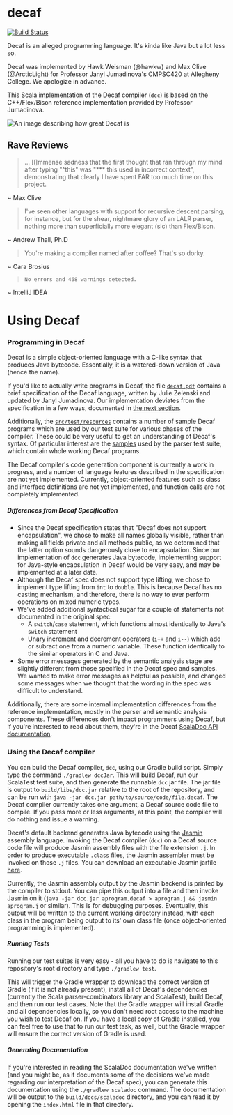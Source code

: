 decaf
=====

[![Build Status](https://travis-ci.org/hawkw/decaf.svg)](https://travis-ci.org/hawkw/decaf)

Decaf is an alleged programming language. It's kinda like Java but a lot less so.

Decaf was implemented by Hawk Weisman (@hawkw) and Max Clive (@ArcticLight) for Professor Janyl Jumadinova's CMPSC420 at Allegheny College. We apologize in advance.

This Scala implementation of the Decaf compiler (`dcc`) is based on the C++/Flex/Bison reference implementation provided by Professor Jumadinova.

![An image describing how great Decaf is](http://4.bp.blogspot.com/_QonjXrwiEbY/SfYav8aEppI/AAAAAAAAJz8/qphPXYzKWEc/s400/decaf-coffee.jpg)

Rave Reviews
-----------

> ... [I]mmense sadness that the first thought that ran through my mind after typing "^this" was "*** this used in incorrect context", demonstrating that clearly I have spent FAR too much time on this project.

~ Max Clive


> I've seen other languages with support for recursive descent parsing, for instance, but for the shear, nightmare glory of an LALR parser, nothing more than superficially more elegant (sic) than Flex/Bison.

~ Andrew Thall, Ph.D


> You're making a compiler named after coffee? That's so dorky.

~ Cara Brosius

> `No errors and 468 warnings detected.`

~ IntelliJ IDEA

Using Decaf
===========

### Programming in Decaf

Decaf is a simple object-oriented language with a C-like syntax that produces Java bytecode. Essentially, it is a watered-down version of Java (hence the name). 

If you'd like to actually write programs in Decaf, the file [`decaf.pdf`](decaf.pdf) contains a brief specification of the Decaf language, written by Julie Zelenski and updated by Janyl Jumadinova. Our implementation deviates from the specification in a few ways, documented in [the next section](https://github.com/hawkw/decaf#differences-from-decaf-specification). 

Additionally, the [`src/test/resources`](src/test/resources) contains a number of sample Decaf programs which are used by our test suite for various phases of the compiler. These could be very useful to get an understanding of Decaf's syntax. Of particular interest are the [samples](src/test/resources/lab3-samples) used by the parser test suite, which contain whole working Decaf programs.

The Decaf compiler's code generation component is currently a work in progress, and a number of language features described in the specification are not yet implemented. Currently, object-oriented features such as class and interface definitions are not yet implemented, and function calls are not completely implemented.

##### Differences from Decaf Specification

+ Since the Decaf specification states that "Decaf does not support encapsulation", we chose to make all names globally visible, rather than making all fields private and all methods public, as we determined that the latter option sounds dangerously close to encapsulation. Since our implementation of `dcc` generates Java bytecode, implementing support for Java-style encapsulation in Decaf would be very easy, and may be implemented at a later date.
+ Although the Decaf spec does not support type lifting, we chose to implement type lifting from `int` to `double`. This is because Decaf has no casting mechanism, and therefore, there is no way to ever perform operations on mixed numeric types.
+ We've added additional syntactical sugar for a couple of statements not documented in the original spec:
  - A `switch`/`case` statement, which functions almost identically to Java's `switch` statement
  - Unary increment and decrement operators (`i++` and `i--`) which add or subract one from a numeric variable. These function identically to the similar operators in C and Java.
+ Some error messages generated by the semantic analysis stage are slightly different from those specified in the Decaf spec and samples. We wanted to make error messages as helpful as possible, and changed some messages when we thought that the wording in the spec was difficult to understand.

Additionally, there are some internal implementation differences from the reference implementation, mostly in the parser and semantic analysis components. These differences don't impact programmers using Decaf, but if you're interested to read about them, they're in the Decaf [ScalaDoc API documentation](https://github.com/hawkw/decaf#generating-documentation).

### Using the Decaf compiler

You can build the Decaf compiler, `dcc`, using our Gradle build script. Simply type the command `./gradlew dccJar`. This will build Decaf, run our ScalaTest test suite, and then generate the runnable `dcc` jar file. The jar file is output to `build/libs/dcc.jar` relative to the root of the repository, and can be run with `java -jar dcc.jar path/to/source/code/file.decaf`. The Decaf compiler currently takes one argument, a Decaf source code file to compile. If you pass more or less arguments, at this point, the compiler will do nothing and issue a warning.

Decaf's default backend generates Java bytecode using the [Jasmin](http://jasmin.sourceforge.net) assembly language. Invoking the Decaf compiler (`dcc`) on a Decaf source code file will produce Jasmin assembly files with the file extension `.j`. In order to produce executable `.class` files, the Jasmin assembler must be invoked on those `.j` files. You can download an executable Jasmin jarfile [here](http://sourceforge.net/projects/jasmin/files/).

Currently, the Jasmin assembly output by the Jasmin backend is printed by the compiler to stdout. You can pipe this output into a file and then invoke Jasmin on it (`java -jar dcc.jar aprogram.decaf > aprogram.j && jasmin aprogram.j` or similar). This is for debugging purposes. Eventually, this output will be written to the current working directory instead, with each class in the program being output to its' own class file (once object-oriented programming is implemented).

##### Running Tests 

Running our test suites is very easy - all you have to do is navigate to this repository's root directory and type `./gradlew test`. 

This will trigger the Gradle wrapper to download the correct version of Gradle (if it is not already present), install all of Decaf's dependencies (currently the Scala parser-combinators library and ScalaTest), build Decaf, and then run our test cases. Note that the Gradle wrapper will install Gradle and all dependencies locally, so you don't need root access to the machine you wish to test Decaf on. If you have a local copy of Gradle installed, you can feel free to use that to run our test task, as well, but the Gradle wrapper will ensure the correct version of Gradle is used.

##### Generating Documentation

If you're interested in reading the ScalaDoc documentation we've written (and you might be, as it documents some of the decisions we've made regarding our interpretation of the Decaf spec), you can generate this documentation using the `./gradlew scaladoc` command. The documentation will be output to the `build/docs/scaladoc` directory, and you can read it by opening the `index.html` file in that directory.
